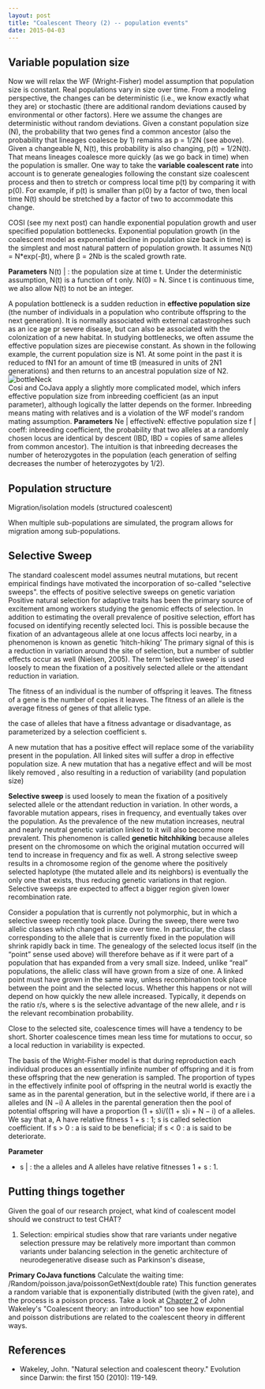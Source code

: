 ```yaml
---
layout: post
title: "Coalescent Theory (2) -- population events"
date: 2015-04-03
---
```

<h2>Variable population size</h2>
Now we will relax the WF (Wright-Fisher) model assumption that population size is constant. Real populations vary in size over time. From a modeling perspective, the changes can be deterministic (i.e., we know exactly what they are) or stochastic (there are additional random deviations caused by environmental or other factors). Here we assume the changes are deterministic without random deviations. Given a constant population size (N), the probability that two genes find a common ancestor (also the probability that lineages coalesce by 1) remains as p = 1/2N (see above). Given a changeable N, N(t), this probability is also changing, p(t) = 1/2N(t). That means lineages coalesce more quickly (as we go back in time) when the population is smaller. One way to take the <b>variable coalescent rate</b> into account is to generate genealogies following the constant size coalescent process and then to stretch or compress local time p(t) by comparing it with p(0). For example, if p(t) is smaller than p(0) by a factor of two, then local time N(t) should be stretched by a factor of two to accommodate this change.

COSI (see my next post) can handle exponential population growth and user specified population bottlenecks. Exponential population growth (in the coalescent model as exponential decline in population size back in time) is the simplest and most natural pattern of population growth. It assumes N(t) = N*exp(-βt), where β = 2Nb is the scaled growth rate. 

<b>Parameters</b>
N(t) | : the population size at time t. Under the deterministic assumption, N(t) is a function of t only. N(0) = N. Since t is continuous time, we also allow N(t) to not be an integer.

A population bottleneck is a sudden reduction in <b>effective population size</b> (the number of individuals in a population who contribute offspring to the next generation). It is normally associated with external catastrophes such as an ice age pr severe disease, but can also be associated with the colonization of a new habitat. In studying bottlenecks, we often assume the effective population sizes are piecewise constant. As shown in the following example, the current population size is N1. At some point in the past it is reduced to fN1 for an amount of time tB (measured in units of 2N1 generations) and then returns to an ancestral population size of N2.
<img alt="bottleNeck" src="https://cloud.githubusercontent.com/assets/5496192/7304150/541c6cbc-e9c3-11e4-82e2-461ff43bdb53.PNG" /><br/>
Cosi and CoJava apply a slightly more complicated model, which infers effective population size from inbreeding coefficient (as an input parameter), although logically the latter depends on the former. Inbreeding means mating with relatives and is a violation of the WF model's random mating assumption.
<b>Parameters</b>
Ne | effectiveN: effective population size
f | coeff: inbreeding coefficient, the probability that two alleles at a randomly chosen locus are identical by descent (IBD, IBD = copies of same alleles from common ancestor). The intuition is that inbreeding decreases the number of heterozygotes in the population (each generation of selfing decreases the number of heterozygotes by 1/2). 

<h2>Population structure</h2>
Migration/isolation models (structured coalescent)

When multiple sub-populations are simulated, the program allows for migration among sub-populations.

<h2>Selective Sweep</h2>
The standard coalescent model assumes neutral mutations, but recent empirical findings have motivated the incorporation of so-called "selective sweeps".
the effects of positive selective sweeps on genetic variation Positive natural selection for adaptive traits has been the primary source of
excitement among workers studying the genomic effects of selection. In addition to
estimating the overall prevalence of positive selection, effort has focused on identifying
recently selected loci. This is possible because the fixation of an advantageous allele at
one locus affects loci nearby, in a phenomenon is known as genetic ‘hitch-hiking’ The primary signal of this is a
reduction in variation around the site of selection, but a number of subtler effects occur as
well (Nielsen, 2005). The term ‘selective sweep’ is used loosely to mean the fixation of a
positively selected allele or the attendant reduction in variation.

The fitness of an individual is the number of offspring it leaves. The
fitness of a gene is the number of copies it leaves. The fitness of an allele is the average fitness of genes of that allelic type.



 the case of alleles that have a fitness advantage or disadvantage, as
parameterized by a selection coefficient s.

A new mutation that has a positive effect will replace some of the variability
present in the population. All linked sites will suffer a drop in effective
population size.
A new mutation that has a negative effect and will be most likely removed ,
also resulting in a reduction of variability (and population size) 


<b>Selective sweep</b> is used loosely to mean the fixation of a positively selected allele or the attendant reduction in variation. In other words, a favorable mutation appears, rises in frequency, and eventually takes over the population. As the prevalence of the new mutation increases, neutral and nearly neutral genetic variation linked to it will also become more prevalent. This phenomenon is called <b>genetic hitchhiking</b> because alleles present on the chromosome on which the original mutation occurred will tend to increase in frequency and fix as well. A strong selective sweep results in a chromosome region of the genome where the positively selected haplotype (the mutated allele and its neighbors) is eventually the only one that exists, thus reducing genetic variations in that region. Selective sweeps are expected to affect
a bigger region given lower recombination rate.

Consider a population that is currently not polymorphic, but in which a
selective sweep recently took place. During the sweep, there were two allelic
classes which changed in size over time. In particular, the class corresponding
to the allele that is currently fixed in the population will shrink rapidly back in
time. The genealogy of the selected locus itself (in the “point” sense used above) will therefore behave as if it were part of a population that has expanded from a very small size. Indeed, unlike “real” populations, the allelic
class will have grown from a size of one. A linked point must have grown in
the same way, unless recombination took place between the
point and the selected locus. Whether this happens or not will depend on how
quickly the new allele increased. Typically, it depends on the ratio r/s, where s
is the selective advantage of the new allele, and r is the relevant recombination
probability.

Close to the selected site, coalescence times will have a tendency to be short. Shorter coalescence times mean less time for mutations to occur, so a local
reduction in variability is expected.

The basis of the Wright-Fisher model is that during reproduction each individual produces an
essentially infinite number of offspring and it is from these offspring that the new generation is sampled. The proportion of types in the effectively infinite pool of offspring in the neutral world is exactly the same as in the parental generation, but in the selective world, if there are i a alleles and (N −i) A alleles in the parental generation then the pool of potential offspring will have a proportion (1 + s)i/((1 + s)i + N − i) of a alleles. We say that a, A have relative fitness 1 + s : 1; s is called selection coefficient. If s > 0 : a is said to be beneficial; if s < 0 : a is said to be deteriorate.

<b>Parameter</b>
<ul>
<li>s | : the a alleles and A alleles have relative fitnesses 1 + s : 1. </li>
</ul>


<h2>Putting things together</h2>
Given the goal of our research project, what kind of coalescent model should we construct to test CHAT?
<ol>
<li>Selection: empirical studies show that rare variants under negative selection pressure may be relatively more important than common variants under balancing selection in the genetic architecture of neurodegenerative disease such as Parkinson's disease,</li>
</ol>

<b>Primary CoJava functions</b> 
Calculate the waiting time: /Random/poisson.java/poissonGetNext(double rate)
This function generates a random variable that is exponentially distributed (with the given rate), and the process is a poisson process. Take a look at <a href="http://www.stats.ox.ac.uk/~didelot/popgen/Chapter2.pdf">Chapter 2</a> of John Wakeley's "Coalescent theory: an introduction" too see how exponential and poisson distributions are related to the coalescent theory in different ways. 

<h2>References</h2>
<ul>
<li>Wakeley, John. "Natural selection and coalescent theory." Evolution since Darwin: the first 150 (2010): 119-149.</li>
</ul>

